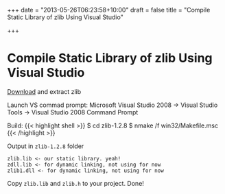 +++
date = "2013-05-26T06:23:58+10:00"
draft = false
title = "Compile Static Library of zlib Using Visual Studio"

+++

# Compile Static Library of zlib Using Visual Studio

[Download](http://zlib.net/zlib128.zip) and extract zlib

Launch VS commad prompt: Microsoft Visual Studio 2008 -> Visual Studio Tools -> Visual Studio 2008 Command Prompt

Build:
{{< highlight shell >}}
$ cd zlib-1.2.8
$ nmake /f win32/Makefile.msc
{{< /highlight >}}

Output in `zlib-1.2.8` folder

    zlib.lib <- our static library. yeah!
    zdll.lib <- for dynamic linking, not using for now
    zlib1.dll <- for dynamic linking, not using for now

Copy `zlib.lib` and `zlib.h` to your project. Done!